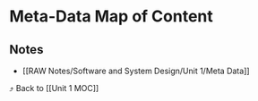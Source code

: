 # Meta-Data Map of Content


## Notes
- [[RAW Notes/Software and System Design/Unit 1/Meta Data]]

⤴️ Back to [[Unit 1 MOC]]